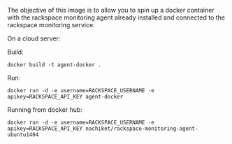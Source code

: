 The objective of this image is to allow you to spin up a docker container with the rackspace monitoring agent already installed and connected to the rackspace monitoring service.

On a cloud server:

Build:

``docker build -t agent-docker .``

Run:

``docker run -d -e username=RACKSPACE_USERNAME -e apikey=RACKSPACE_API_KEY agent-docker``

Running from docker hub:

``docker run -d -e username=RACKSPACE_USERNAME -e apikey=RACKSPACE_API_KEY nachiket/rackspace-monitoring-agent-ubuntu1404``
